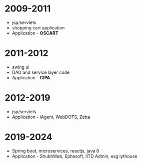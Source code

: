 # 2009-2011
- jsp/servlets
- shopping cart application
- Application - **OSCART**

# 2011-2012
- swing ui
- DAO and service layer code
- Application - **CIPA**

# 2012-2019
- jsp/servlets
- Application - iAgent, WebDOTS, Zetta

# 2019-2024
- Spring boot, microservices, reactjs, java 8
- Application - ShubhWeb, Ephesoft, IITD Admin, esg lythouse
